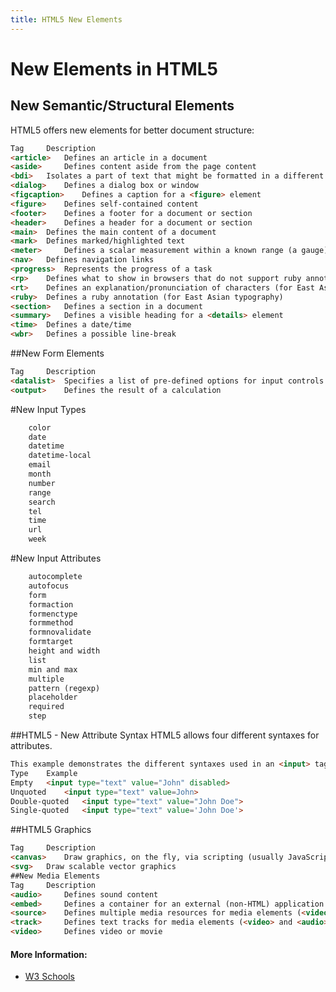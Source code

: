 ```yaml
---
title: HTML5 New Elements
---
```


# New Elements in HTML5

## New Semantic/Structural Elements
HTML5 offers new elements for better document structure:
```html
Tag 	Description
<article> 	Defines an article in a document
<aside> 	Defines content aside from the page content
<bdi> 	Isolates a part of text that might be formatted in a different direction from other text outside it
<dialog> 	Defines a dialog box or window
<figcaption> 	Defines a caption for a <figure> element
<figure> 	Defines self-contained content
<footer> 	Defines a footer for a document or section
<header> 	Defines a header for a document or section
<main> 	Defines the main content of a document
<mark> 	Defines marked/highlighted text
<meter> 	Defines a scalar measurement within a known range (a gauge)
<nav> 	Defines navigation links
<progress> 	Represents the progress of a task
<rp> 	Defines what to show in browsers that do not support ruby annotations
<rt> 	Defines an explanation/pronunciation of characters (for East Asian typography)
<ruby> 	Defines a ruby annotation (for East Asian typography)
<section> 	Defines a section in a document
<summary> 	Defines a visible heading for a <details> element
<time> 	Defines a date/time
<wbr> 	Defines a possible line-break
```
##New Form Elements
```html
Tag 	Description
<datalist> 	Specifies a list of pre-defined options for input controls
<output> 	Defines the result of a calculation
```
#New Input Types
```html 	
	color
    date
    datetime
    datetime-local
    email
    month
    number
    range
    search
    tel
    time
    url
    week
```
#New Input Attributes
```html 
    autocomplete
    autofocus
    form
    formaction
    formenctype
    formmethod
    formnovalidate
    formtarget
    height and width
    list
    min and max
    multiple
    pattern (regexp)
    placeholder
    required
    step
```
##HTML5 - New Attribute Syntax
HTML5 allows four different syntaxes for attributes.
```html 
This example demonstrates the different syntaxes used in an <input> tag:
Type 	Example
Empty 	<input type="text" value="John" disabled>
Unquoted 	<input type="text" value=John>
Double-quoted 	<input type="text" value="John Doe">
Single-quoted 	<input type="text" value='John Doe'>
```

##HTML5 Graphics
```html 
Tag 	Description
<canvas> 	Draw graphics, on the fly, via scripting (usually JavaScript)
<svg> 	Draw scalable vector graphics
##New Media Elements
Tag 	Description
<audio> 	Defines sound content
<embed> 	Defines a container for an external (non-HTML) application
<source> 	Defines multiple media resources for media elements (<video> and <audio>)
<track> 	Defines text tracks for media elements (<video> and <audio>)
<video> 	Defines video or movie
```

#### More Information:
* [W3 Schools](https://www.w3schools.com/html/html5_intro.asp)
